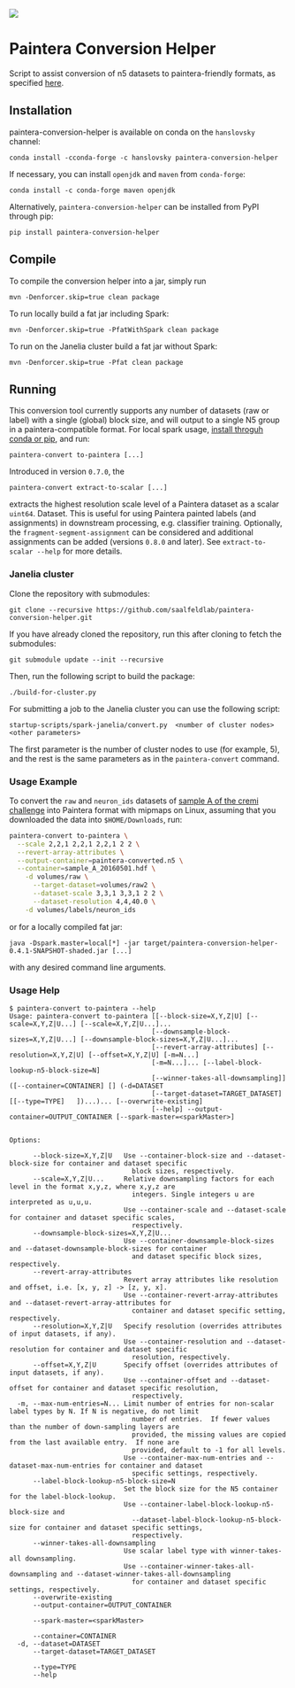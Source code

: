 [![](https://travis-ci.org/saalfeldlab/paintera-conversion-helper.svg?branch=master)](https://travis-ci.org/saalfeldlab/paintera-conversion-helper)

# Paintera Conversion Helper
Script to assist conversion of n5 datasets to paintera-friendly formats, as specified [here](https://github.com/saalfeldlab/paintera/issues/61).

## Installation
paintera-conversion-helper is available on conda on the `hanslovsky` channel:
```
conda install -cconda-forge -c hanslovsky paintera-conversion-helper
```
If necessary, you can install `openjdk` and `maven` from `conda-forge`:
```
conda install -c conda-forge maven openjdk
```

Alternatively, `paintera-conversion-helper` can be installed from PyPI through pip:
```
pip install paintera-conversion-helper
```


## Compile
To compile the conversion helper into a jar, simply run
```
mvn -Denforcer.skip=true clean package
```

To run locally build a fat jar including Spark:
```
mvn -Denforcer.skip=true -PfatWithSpark clean package
```

To run on the Janelia cluster build a fat jar without Spark:
```
mvn -Denforcer.skip=true -Pfat clean package
```

## Running
This conversion tool currently supports any number of datasets (raw or label) with a
single (global) block size, and will output to a single N5 group in a paintera-compatible
format. For local spark usage, [install throguh conda or pip](#installation), and run:
```
paintera-convert to-paintera [...]
```

Introduced in version `0.7.0`, the
```
paintera-convert extract-to-scalar [...]
```
extracts the highest resolution scale level of a Paintera dataset as a scalar `uint64`. Dataset. This is useful for using Paintera painted labels (and assignments) in downstream processing, e.g. classifier training. Optionally, the `fragment-segment-assignment` can be considered and additional assignments can be added (versions `0.8.0` and later). See `extract-to-scalar --help` for more details.


### Janelia cluster

Clone the repository with submodules:
```
git clone --recursive https://github.com/saalfeldlab/paintera-conversion-helper.git
```
If you have already cloned the repository, run this after cloning to fetch the submodules:
```
git submodule update --init --recursive
```

Then, run the following script to build the package:
```
./build-for-cluster.py
```

For submitting a job to the Janelia cluster you can use the following script:
```
startup-scripts/spark-janelia/convert.py  <number of cluster nodes>  <other parameters>
```
The first parameter is the number of cluster nodes to use (for example, 5), and the rest is the same parameters as in the `paintera-convert` command.


### Usage Example
To convert the `raw` and `neuron_ids` datasets of [sample A of the cremi challenge](https://cremi.org/data/) into Paintera format with mipmaps on Linux, assuming that you downloaded the data into `$HOME/Downloads`, run:
```sh
paintera-convert to-paintera \
  --scale 2,2,1 2,2,1 2,2,1 2 2 \
  --revert-array-attributes \
  --output-container=paintera-converted.n5 \
  --container=sample_A_20160501.hdf \
    -d volumes/raw \
      --target-dataset=volumes/raw2 \
      --dataset-scale 3,3,1 3,3,1 2 2 \
      --dataset-resolution 4,4,40.0 \
    -d volumes/labels/neuron_ids
```

or for a locally compiled fat jar:
```
java -Dspark.master=local[*] -jar target/paintera-conversion-helper-0.4.1-SNAPSHOT-shaded.jar [...]
```
with any desired command line arguments.

### Usage Help
```
$ paintera-convert to-paintera --help
Usage: paintera-convert to-paintera [[--block-size=X,Y,Z|U] [--scale=X,Y,Z|U...] [--scale=X,Y,Z|U...]...
                                    [--downsample-block-sizes=X,Y,Z|U...] [--downsample-block-sizes=X,Y,Z|U...]...
                                    [--revert-array-attributes] [--resolution=X,Y,Z|U] [--offset=X,Y,Z|U] [-m=N...]
                                    [-m=N...]... [--label-block-lookup-n5-block-size=N]
                                    [--winner-takes-all-downsampling]] ([--container=CONTAINER] [] (-d=DATASET
                                    [--target-dataset=TARGET_DATASET] [[--type=TYPE]   ])...)... [--overwrite-existing]
                                    [--help] --output-container=OUTPUT_CONTAINER [--spark-master=<sparkMaster>]
                                    

Options:

      --block-size=X,Y,Z|U   Use --container-block-size and --dataset-block-size for container and dataset specific
                               block sizes, respectively.
      --scale=X,Y,Z|U...     Relative downsampling factors for each level in the format x,y,z, where x,y,z are
                               integers. Single integers u are interpreted as u,u,u.
                             Use --container-scale and --dataset-scale for container and dataset specific scales,
                               respectively.
      --downsample-block-sizes=X,Y,Z|U...
                             Use --container-downsample-block-sizes and --dataset-downsample-block-sizes for container
                               and dataset specific block sizes, respectively.
      --revert-array-attributes
                             Revert array attributes like resolution and offset, i.e. [x, y, z] -> [z, y, x].
                             Use --container-revert-array-attributes and --dataset-revert-array-attributes for
                               container and dataset specific setting, respectively.
      --resolution=X,Y,Z|U   Specify resolution (overrides attributes of input datasets, if any).
                             Use --container-resolution and --dataset-resolution for container and dataset specific
                               resolution, respectively.
      --offset=X,Y,Z|U       Specify offset (overrides attributes of input datasets, if any).
                             Use --container-offset and --dataset-offset for container and dataset specific resolution,
                               respectively.
  -m, --max-num-entries=N... Limit number of entries for non-scalar label types by N. If N is negative, do not limit
                               number of entries.  If fewer values than the number of down-sampling layers are
                               provided, the missing values are copied from the last available entry.  If none are
                               provided, default to -1 for all levels.
                             Use --container-max-num-entries and --dataset-max-num-entries for container and dataset
                               specific settings, respectively.
      --label-block-lookup-n5-block-size=N
                             Set the block size for the N5 container for the label-block-lookup.
                             Use --container-label-block-lookup-n5-block-size and
                               --dataset-label-block-lookup-n5-block-size for container and dataset specific settings,
                               respectively.
      --winner-takes-all-downsampling
                             Use scalar label type with winner-takes-all downsampling.
                             Use --container-winner-takes-all-downsampling and --dataset-winner-takes-all-downsampling
                               for container and dataset specific settings, respectively.
      --overwrite-existing
      --output-container=OUTPUT_CONTAINER

      --spark-master=<sparkMaster>

      --container=CONTAINER
  -d, --dataset=DATASET
      --target-dataset=TARGET_DATASET

      --type=TYPE
      --help
```

